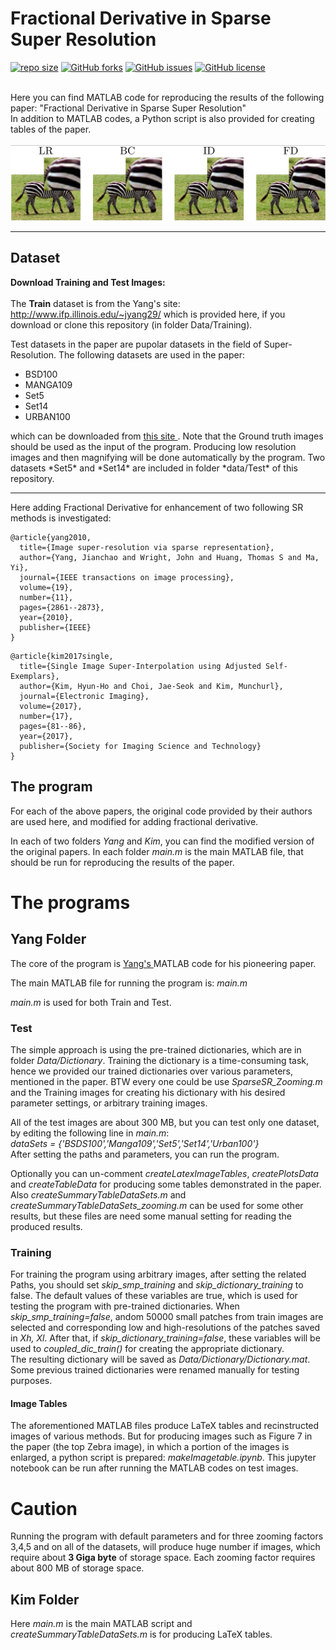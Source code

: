 Fractional Derivative in Sparse Super Resolution
==========
 [![repo size](https://img.shields.io/github/repo-size/mamintoosi/Fractional-Derivative-in-Sparse-Super-Resolution.svg)](https://github.com/mamintoosi/Fractional-Derivative-in-Sparse-Super-Resolution/archive/master.zip)
 [![GitHub forks](https://img.shields.io/github/forks/mamintoosi/Fractional-Derivative-in-Sparse-Super-Resolution)](https://github.com/mamintoosi/Fractional-Derivative-in-Sparse-Super-Resolution/network)
[![GitHub issues](https://img.shields.io/github/issues/mamintoosi/Fractional-Derivative-in-Sparse-Super-Resolution)](https://github.com/mamintoosi/Fractional-Derivative-in-Sparse-Super-Resolution/issues)
[![GitHub license](https://img.shields.io/github/license/mamintoosi/Fractional-Derivative-in-Sparse-Super-Resolution)](https://github.com/mamintoosi/Fractional-Derivative-in-Sparse-Super-Resolution/blob/main/LICENSE)

 
<br>
Here you can find MATLAB code for reproducing the results of the following paper:
"Fractional Derivative in Sparse Super Resolution"
<br>
In addition to MATLAB codes, a Python script is also provided for creating tables of the paper.
<br><br>
<img src="images/FD-in-SR.jpg" />
<hr>

## Dataset 

<b> Download Training and Test Images: </b> <br><br>
 The <b>Train</b> dataset is from the Yang's site: 
 <a href="http://www.ifp.illinois.edu/~jyang29/"> http://www.ifp.illinois.edu/~jyang29/ </a> which is provided here, if you download or clone this repository (in folder Data/Training).
 
 Test datasets in the paper are pupolar datasets in the field of Super-Resolution.
 The following datasets are used in the paper:<br>
  <ul>
  <li>BSD100 </li>
  <li>MANGA109  </li>
  <li>Set5  </li>
  <li>Set14  </li>
  <li>URBAN100  </li>
</ul> 
which can be downloaded from <a href="https://cvnote.ddlee.cc/2019/09/22/image-super-resolution-datasets" > this site </a>. Note that the Ground truth images should be used as the input of the program. Producing low resolution images and then magnifying will be done automatically by the program.
Two datasets *Set5* and *Set14* are included in folder *data/Test* of this repository.

<hr>

Here adding Fractional Derivative for enhancement of two following SR methods is investigated:

```
@article{yang2010,
  title={Image super-resolution via sparse representation},
  author={Yang, Jianchao and Wright, John and Huang, Thomas S and Ma, Yi},
  journal={IEEE transactions on image processing},
  volume={19},
  number={11},
  pages={2861--2873},
  year={2010},
  publisher={IEEE}
}
```


```
@article{kim2017single,
  title={Single Image Super-Interpolation using Adjusted Self-Exemplars},
  author={Kim, Hyun-Ho and Choi, Jae-Seok and Kim, Munchurl},
  journal={Electronic Imaging},
  volume={2017},
  number={17},
  pages={81--86},
  year={2017},
  publisher={Society for Imaging Science and Technology}
}
```


## The program
For each of the above papers, the original code provided by their authors are used here, and modified for adding fractional derivative.

In each of two folders *Yang* and *Kim*, you can find the modified version of the original papers. In each folder *main.m* is the main MATLAB file, that should be run for reproducing the results of the paper.


# The programs
## Yang Folder
The core of the program is <a href="http://www.ifp.illinois.edu/~jyang29/"> Yang's </a> MATLAB code for his pioneering paper.

The main MATLAB file for running the program is: *main.m*

*main.m* is used for both Train and Test.

### Test

The simple approach is using the pre-trained dictionaries, which are in folder *Data/Dictionary*. Training the dictionary is a time-consuming task, hence we provided our trained dictionaries over various parameters, mentioned in the paper. BTW every one could be use *SparseSR_Zooming.m* and the Training images for creating his dictionary with his desired parameter settings, or arbitrary training images.

All of the test images are about 300 MB, but you can test only one dataset, by editing the following line in *main.m*:<br>
*dataSets = {'BSDS100','Manga109','Set5','Set14','Urban100'}*
<br>
After setting the paths and parameters, you can run the program. 

Optionally you can un-comment *createLatexImageTables*, *createPlotsData* and *createTableData* for producing some tables demonstrated in the paper.<br>
Also *createSummaryTableDataSets.m* and *createSummaryTableDataSets_zooming.m* can be used for some other results, but these files are need some manual setting for reading the produced results.

### Training

For training the program using arbitrary images, after setting the related Paths, you should set *skip_smp_training* and *skip_dictionary_training* to false. The default values of these variables are true,  which is used for testing the program with pre-trained dictionaries.
When *skip_smp_training=false*, andom 50000 small patches from train images are selected and corresponding low and high-resolutions of the patches saved in *Xh, Xl*. After that, if *skip_dictionary_training=false*, these variables will be used to *coupled_dic_train()* for creating the appropriate dictionary. 
<br>
The resulting dictionary will be saved as *Data/Dictionary/Dictionary.mat*. 
Some previous trained dictionaries were renamed manually for testing purposes.

#### Image Tables

The aforementioned MATLAB files produce LaTeX tables and recinstructed images of various methods. But for producing images such as Figure 7 in the paper (the top Zebra image), in which a portion of the images is enlarged, a python script is prepared: *makeImagetable.ipynb*. This jupyter notebook can be run after running the MATLAB codes on test images.

# Caution

Running the program with default parameters and for three zooming factors 3,4,5 and on all of the datasets, will produce huge number if images, which require about <b>3 Giga byte</b> of storage space. 
Each zooming factor requires about 800 MB of storage space.

## Kim Folder
Here *main.m* is the main MATLAB script and *createSummaryTableDataSets.m* is for producing LaTeX tables.
